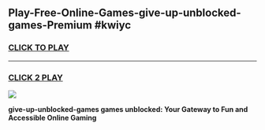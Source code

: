 
## Play-Free-Online-Games-give-up-unblocked-games-Premium #kwiyc
<h3>
<a href="https://premium.freeplayer.one?title=give-up-unblocked-games&ref=8M">CLICK TO PLAY</a></h3>
<hr>

<h3>
<a href="https://premium.freeplayer.one?title=give-up-unblocked-games&ref=8M">CLICK 2 PLAY</a>
  
</h3>

<a href="https://premium.freeplayer.one?title=give-up-unblocked-games&ref=8M"><img src="https://clearcache.store/games.png"></a>


**give-up-unblocked-games games unblocked: Your Gateway to Fun and Accessible Online Gaming**
